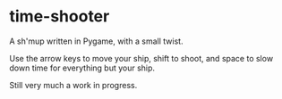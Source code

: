 # time-shooter
A sh'mup written in Pygame, with a small twist.

Use the arrow keys to move your ship, shift to shoot, and space to slow down time for everything but your ship.

Still very much a work in progress.
